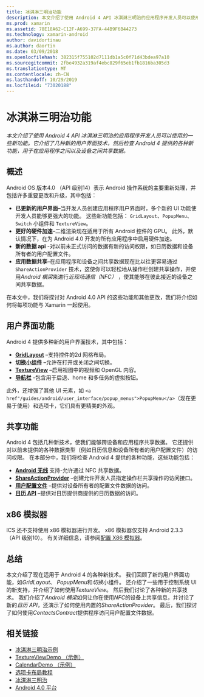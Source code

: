 ```yaml
---
title: 冰淇淋三明治功能
description: 本文介绍了使用 Android 4 API 冰淇淋三明治的应用程序开发人员可以使用的一些新功能。 它介绍了几种新的用户界面技术，然后检查 Android 4 提供的各种新功能，用于在应用程序之间以及设备之间共享数据。
ms.prod: xamarin
ms.assetid: 78E18A62-C12F-A699-37FA-44B9F6B44273
ms.technology: xamarin-android
author: davidortinau
ms.author: daortin
ms.date: 03/09/2018
ms.openlocfilehash: 382315f755102d7111db1a5c0f71d43bdea97a10
ms.sourcegitcommit: 2fbe4932a319af4ebc829f65eb1fb1816ba305d3
ms.translationtype: MT
ms.contentlocale: zh-CN
ms.lasthandoff: 10/29/2019
ms.locfileid: "73020188"
---
```

# <a name="ice-cream-sandwich-features"></a>冰淇淋三明治功能

_本文介绍了使用 Android 4 API 冰淇淋三明治的应用程序开发人员可以使用的一些新功能。它介绍了几种新的用户界面技术，然后检查 Android 4 提供的各种新功能，用于在应用程序之间以及设备之间共享数据。_

## <a name="overview"></a>概述

Android OS 版本4.0 （API 级别14）表示 Android 操作系统的主要重新处理，并包括许多重要更改和升级，其中包括：

- **已更新的用户界面**–当开发人员创建应用程序用户界面时，多个新的 UI 功能使开发人员能够更强大的功能。 这些新功能包括： `GridLayout`、`PopupMenu`、`Switch` 小组件和 `TextureView`。 
- **更好的硬件加速**–二维渲染现在适用于所有 Android 控件的 GPU。 此外，默认情况下，在为 Android 4.0 开发的所有应用程序中启用硬件加速。 
- **新的数据 api** -对以前未正式访问的数据有新的访问权限，如日历数据和设备所有者的用户配置文件。 
- **应用数据共享**–在应用程序和设备之间共享数据现在比以往更容易通过 `ShareActionProvider` 技术，这使你可以轻松地从操作栏创建共享操作，并使用*Android 横梁*来进行*近现场通信（NFC）* ，使其能够在彼此接近的设备之间共享数据。 

在本文中，我们将探讨对 Android 4.0 API 的这些功能和其他更改，我们将介绍如何将每项功能与 Xamarin 一起使用。

## <a name="user-interface-features"></a>用户界面功能

Android 4 提供多种新的用户界面技术，其中包括：

- **[GridLayout](~/android/user-interface/layouts/grid-layout.md)** –支持控件的2d 网格布局。 
- **[切换小组件](~/android/user-interface/controls/switch.md)** –允许在打开或关闭之间切换。 
- **[TextureView](~/android/user-interface/controls/texture-view.md)** –启用视图中的视频和 OpenGL 内容。 
- **[导航栏](~/android/user-interface/controls/navigation-bar.md)** -包含用于后退、home 和多任务的虚拟按钮。 

此外，还增强了其他 UI 元素，如 `<a href"/guides/android/user_interface/popup_menus">PopupMenu</a>`（现在更易于使用）和选项卡，它们具有更精美的外观。

## <a name="sharing-features"></a>共享功能

Android 4 包括几种新技术，使我们能够跨设备和应用程序共享数据。 它还提供对以前未提供的各种数据类型（例如日历信息和设备所有者的用户配置文件）的访问权限。 在本部分中，我们将检查 Android 4 提供的各种功能，这些功能包括：

- **[Android 无线](~/android/platform/android-beam.md)** 支持-允许通过 NFC 共享数据。
- **[ShareActionProvider](~/android/user-interface/controls/action-bar.md)** –创建允许开发人员指定操作栏共享操作的访问接口。 
- **[用户配置文件](~/android/user-interface/user-profile.md)** –提供对设备所有者的配置文件数据的访问。 
- **[日历 API](~/android/user-interface/controls/calendar.md)** –提供对日历提供商提供的日历数据的访问。 

## <a name="x86-emulators"></a>x86 模拟器

ICS 还不支持使用 x86 模拟器进行开发。 x86 模拟器仅支持 Android 2.3.3 （API 级别10）。 有关详细信息，请参阅[配置 X86 模拟器](~/android/get-started/installation/android-emulator/index.md)。

## <a name="summary"></a>总结

本文介绍了现在适用于 Android 4 的各种新技术。 我们回顾了新的用户界面功能，如*GridLayout*、 *PopupMenu*和*切换*小组件。 还介绍了一些用于控制系统 UI 的新支持，并介绍了如何使用*TextureView*。 然后我们讨论了各种新的共享技术。 我们介绍了*Android 横梁*如何让你在使用*NFC*的设备上共享信息，并讨论了新的*日历 API*，还演示了如何使用内置的*ShareActionProvider*。
最后，我们探讨了如何使用*ContactsContract*提供程序访问用户配置文件数据。

## <a name="related-links"></a>相关链接

- [冰淇淋三明治示例](https://docs.microsoft.com/samples/xamarin/monodroid-samples/platformfeatures-ics-samples)
- [TextureViewDemo （示例）](https://docs.microsoft.com/samples/xamarin/monodroid-samples/textureviewdemo)
- [CalendarDemo （示例）](https://docs.microsoft.com/samples/xamarin/monodroid-samples/calendardemo)
- [选项卡布局教程](~/android/user-interface/layouts/tab-layout/index.md)
- [冰淇淋三明治](https://developer.android.com/about/versions/android-4.0-highlights.html)
- [Android 4.0 平台](https://developer.android.com/about/versions/android-4.0.html)
